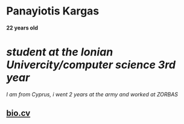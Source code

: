 # Panayiotis Kargas
**22 years old**
# *student at the Ionian Univercity/computer science 3rd year*
*I am from Cyprus, i went 2 years at the army and worked at ZORBAS* 
## [bio.cv](https://p16karg.github.io/hello-world/)
